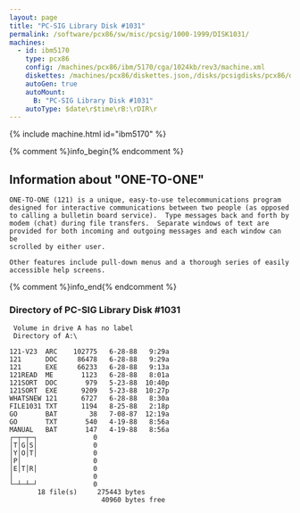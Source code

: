 ```yaml
---
layout: page
title: "PC-SIG Library Disk #1031"
permalink: /software/pcx86/sw/misc/pcsig/1000-1999/DISK1031/
machines:
  - id: ibm5170
    type: pcx86
    config: /machines/pcx86/ibm/5170/cga/1024kb/rev3/machine.xml
    diskettes: /machines/pcx86/diskettes.json,/disks/pcsigdisks/pcx86/diskettes.json
    autoGen: true
    autoMount:
      B: "PC-SIG Library Disk #1031"
    autoType: $date\r$time\rB:\rDIR\r
---
```


{% include machine.html id="ibm5170" %}

{% comment %}info_begin{% endcomment %}

## Information about "ONE-TO-ONE"

    ONE-TO-ONE (121) is a unique, easy-to-use telecommunications program
    designed for interactive communications between two people (as opposed
    to calling a bulletin board service).  Type messages back and forth by
    modem (chat) during file transfers.  Separate windows of text are
    provided for both incoming and outgoing messages and each window can be
    scrolled by either user.
    
    Other features include pull-down menus and a thorough series of easily
    accessible help screens.
{% comment %}info_end{% endcomment %}


### Directory of PC-SIG Library Disk #1031

     Volume in drive A has no label
     Directory of A:\

    121-V23  ARC    102775   6-28-88   9:29a
    121      DOC     86478   6-28-88   9:29a
    121      EXE     66233   6-28-88   9:13a
    121READ  ME       1123   6-28-88   8:01a
    121SORT  DOC       979   5-23-88  10:40p
    121SORT  EXE      9209   5-23-88  10:27p
    WHATSNEW 121      6727   6-28-88   8:30a
    FILE1031 TXT      1194   8-25-88   2:18p
    GO       BAT        38   7-08-87  12:19a
    GO       TXT       540   4-19-88   8:56a
    MANUAL   BAT       147   4-19-88   8:56a
    ┌─┬─┬─┐              0
    │T│G│S│              0
    │Y│O│T│              0
    │P│                  0
    │E│T│R│              0
    │                    0
    └─┴─┴─┘              0
           18 file(s)     275443 bytes
                           40960 bytes free
